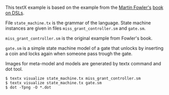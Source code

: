 This textX example is based on the example from the [Martin
Fowler's](http://www.martinfowler.com/aboutMe.html) [book on
DSLs](http://www.martinfowler.com/books/dsl.html).

File `state_machine.tx` is the grammar of the language. State machine instances
are given in files `miss_grant_controller.sm` and  `gate.sm`.

`miss_grant_controller.sm` is the original example from Fowler's book.

`gate.sm` is a simple state machine model of a gate that unlocks by inserting
a coin and locks again when someone pass trough the gate.

Images for meta-model and models are generated by textx command and dot tool.

    $ textx visualize state_machine.tx miss_grant_controller.sm
    $ textx visualize state_machine.tx gate.sm
    $ dot -Tpng -O *.dot
